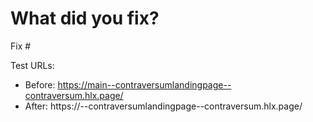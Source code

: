 # What did you fix?

Fix #<gh-issue-id>

Test URLs:
- Before: https://main--contraversumlandingpage--contraversum.hlx.page/
- After: https://<Branch>--contraversumlandingpage--contraversum.hlx.page/
